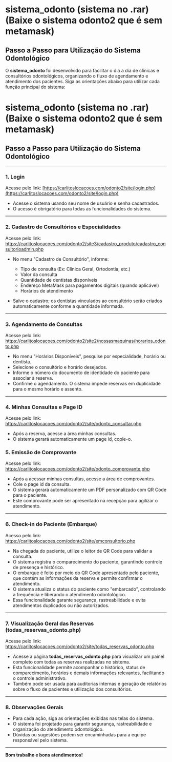 # sistema_odonto (sistema no .rar) (Baixe o sistema odonto2 que é sem metamask)

## Passo a Passo para Utilização do Sistema Odontológico

O **sistema_odonto** foi desenvolvido para facilitar o dia a dia de clínicas e consultórios odontológicos, organizando o fluxo de agendamento e atendimento dos pacientes. Siga as orientações abaixo para utilizar cada função principal do sistema:


# sistema_odonto (sistema no .rar) (Baixe o sistema odonto2 que é sem metamask)

## Passo a Passo para Utilização do Sistema Odontológico
---

### 1. Login
Acesse pelo link: [https://carlitoslocacoes.com/odonto2/site/login.php](https://carlitoslocacoes.com/odonto2/site/login.php)

- Acesse o sistema usando seu nome de usuário e senha cadastrados.
- O acesso é obrigatório para todas as funcionalidades do sistema.

---

### 2. Cadastro de Consultórios e Especialidades
Acesse pelo link: https://carlitoslocacoes.com/odonto2/site3/cadastro_produto/cadastro_consultorioadmin.php

- No menu "Cadastro de Consultório", informe:
  - Tipo de consulta (Ex: Clínica Geral, Ortodontia, etc.)
  - Valor da consulta
  - Quantidade de dentistas disponíveis
  - Endereço MetaMask para pagamentos digitais (quando aplicável)
  - Horários de atendimento

- Salve o cadastro; os dentistas vinculados ao consultório serão criados automaticamente conforme a quantidade informada.

---

### 3. Agendamento de Consultas
Acesse pelo link: https://carlitoslocacoes.com/odonto2/site2/nossasmaquinas/horarios_odonto.php

- No menu "Horários Disponíveis", pesquise por especialidade, horário ou dentista.
- Selecione o consultório e horário desejados.
- Informe o número do documento de identidade do paciente para associar à reserva.
- Confirme o agendamento. O sistema impede reservas em duplicidade para o mesmo horário e assento.

---

### 4. Minhas Consultas e Page ID
Acesse pelo link: https://carlitoslocacoes.com/odonto2/site/odonto_consultar.php

- Após a reserva, acesse a área minhas consultas.
- O sistema gerará automaticamente um page id, copie-o.

### 5. Emissão de Comprovante
Acesse pelo link: https://carlitoslocacoes.com/odonto2/site/odonto_comprovante.php

- Após a acessar minhas consultas, acesse a área de comprovantes.
- Cole o page id da consulta.
- O sistema gerará automaticamente um PDF personalizado com QR Code para o paciente.
- Este comprovante pode ser apresentado na recepção para agilizar o atendimento.

---

### 6. Check-in do Paciente (Embarque)
Acesso pelo link: https://carlitoslocacoes.com/odonto2/site/emconsultorio.php

- Na chegada do paciente, utilize o leitor de QR Code para validar a consulta.
- O sistema registra o comparecimento do paciente, garantindo controle de presença e histórico.
- O embarque é feito por meio do QR Code apresentado pelo paciente, que contém as informações da reserva e permite confirmar o atendimento.
- O sistema atualiza o status do paciente como "embarcado", controlando a frequência e liberando o atendimento odontológico.
- Essa funcionalidade garante segurança, rastreabilidade e evita atendimentos duplicados ou não autorizados.

---

### 7. Visualização Geral das Reservas (todas_reservas_odonto.php)
Acesse pelo link: https://carlitoslocacoes.com/odonto2/site/todas_reservas_odonto.php

- Acesse a página **todas_reservas_odonto.php** para visualizar um painel completo com todas as reservas realizadas no sistema.
- Esta funcionalidade permite acompanhar o histórico, status de comparecimento, horários e demais informações relevantes, facilitando o controle administrativo.
- Também pode ser usada para auditorias internas e geração de relatórios sobre o fluxo de pacientes e utilização dos consultórios.

---

### 8. Observações Gerais

- Para cada ação, siga as orientações exibidas nas telas do sistema.
- O sistema foi projetado para garantir segurança, rastreabilidade e organização do atendimento odontológico.
- Dúvidas ou sugestões podem ser encaminhadas para a equipe responsável pelo sistema.

---

**Bom trabalho e bons atendimentos!**
